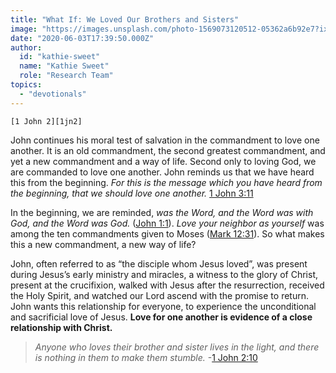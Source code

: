 ```yaml
---
title: "What If: We Loved Our Brothers and Sisters"
image: "https://images.unsplash.com/photo-1569073120512-05362a6b92e7?ixlib=rb-1.2.1&q=85&fm=jpg&crop=entropy&cs=srgb&ixid=eyJhcHBfaWQiOjk2NjF9"
date: "2020-06-03T17:39:50.000Z"
author:
  id: "kathie-sweet"
  name: "Kathie Sweet"
  role: "Research Team"
topics:
  - "devotionals"
---
```

	[1 John 2][1jn2]

John continues his moral test of salvation in the commandment to love one another.   It is an old commandment, the second greatest commandment, and yet a new commandment and a way of life.  Second only to loving God, we are commanded to love one another.  John reminds us that we have heard this from the beginning.  _For this is the message which you have heard from the beginning, that we should love one another._ [1 John 3:11][1jn311]

In the beginning, we are reminded, _was the Word, and the Word was with God, and the Word was God._ ([John 1:1][jhn11]).  _Love your neighbor as yourself_ was among the ten commandments given to Moses ([Mark 12:31][mrk1231]).  So what makes this a new commandment, a new way of life?  

John, often referred to as “the disciple whom Jesus loved”, was present during Jesus’s early ministry and miracles, a witness to the glory of Christ, present at the crucifixion, walked with Jesus after the resurrection, received the Holy Spirit, and watched our Lord ascend with the promise to return.  John wants this relationship for everyone, to experience the unconditional and sacrificial love of Jesus. **Love for one another is evidence of a close relationship with Christ.**

> _Anyone who loves their brother and sister lives in the light, and there is nothing in them to make them stumble._ -[1 John 2:10][1jn210]

[1jn2]: https://www.bible.com/111/1jn.2
[1jn311]: https://www.bible.com/111/1jn.3.11
[1jn210]: https://www.bible.com/111/1jn.2.10
[jhn11]: https://www.bible.com/111/jhn.1.1
[mrk1231]: https://www.bible.com/111/mrk.12.31
